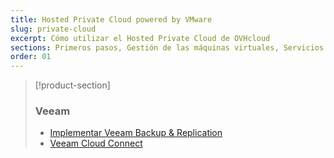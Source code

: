 ```yaml
---
title: Hosted Private Cloud powered by VMware
slug: private-cloud
excerpt: Cómo utilizar el Hosted Private Cloud de OVHcloud
sections: Primeros pasos, Gestión de las máquinas virtuales, Servicios y opciones de OVHcloud, NSX, NSX-v, Funcionalidades de OVHcloud, Funcionalidades de VMware vSphere, FAQ
order: 01
---
```


> [!product-section]
>
> ### Veeam
>
> - [Implementar Veeam Backup & Replication](https://docs.ovh.com/es/storage/veeam-backup-replication/)
> - [Veeam Cloud Connect](https://docs.ovh.com/es/storage/veeam-cloud-connect/)
>